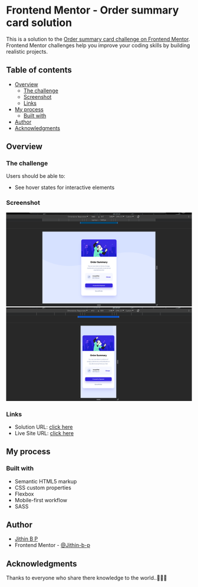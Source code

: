# Frontend Mentor - Order summary card solution

This is a solution to the [Order summary card challenge on Frontend Mentor](https://www.frontendmentor.io/challenges/order-summary-component-QlPmajDUj). Frontend Mentor challenges help you improve your coding skills by building realistic projects.

## Table of contents

- [Overview](#overview)
  - [The challenge](#the-challenge)
  - [Screenshot](#screenshot)
  - [Links](#links)
- [My process](#my-process)
  - [Built with](#built-with)
- [Author](#author)
- [Acknowledgments](#acknowledgments)

## Overview

### The challenge

Users should be able to:

- See hover states for interactive elements

### Screenshot

![](./srnshot-desktop.png)
![](./srnshot-mobile.png)

### Links

- Solution URL: [click here](https://github.com/Jithin-b-p/order-summary-component-main)
- Live Site URL: [click here](https://jithin-b-p.github.io/order-summary-component-main/)

## My process

### Built with

- Semantic HTML5 markup
- CSS custom properties
- Flexbox
- Mobile-first workflow
- SASS

## Author

- [Jithin B P]()
- Frontend Mentor - [@Jithin-b-p](https://www.frontendmentor.io/profile/Jithin-b-p)

## Acknowledgments

Thanks to everyone who share there knowledge to the world..🎉👏😊
